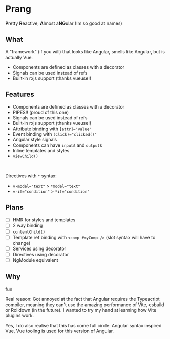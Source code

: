 # Prang
**P**retty **R**eactive, **A**lmost a**NG**ular
(Im so good at names)

## What

A "framework" (if you will) that looks like Angular, smells like Angular, but is actually Vue.

- Components are defined as classes with a decorator
- Signals can be used instead of refs
- Built-in rxjs support (thanks vueuse!)

## Features

- Components are defined as classes with a decorator
- PIPES!! (proud of this one)
- Signals can be used instead of refs
- Built-in rxjs support (thanks vueuse!)
- Attribute binding with `[attr]="value"`
- Event binding with `(click)="clicked()"`
- Angular style signals
- Components can have `input`s and `output`s
- Inline templates and styles
- `viewChild()`

<br />

Directives with `*` syntax:
- `v-model="text"` > `*model="text"`
- `v-if="condition"` > `*if="condition"`

## Plans

- [ ] HMR for styles and templates
- [ ] 2 way binding
- [ ] `contentChild()`
- [ ] Template ref binding with `<comp #myComp />` (slot syntax will have to change)
- [ ] Services using decorator
- [ ] Directives using decorator
- [ ] NgModule equivalent

## Why

fun

Real reason: Got annoyed at the fact that Angular requires the Typescript compiler, meaning they can't use the amazing performance of Vite, esbuild or Rolldown (in the future). I wanted to try my hand at learning how Vite plugins work.

Yes, I do also realise that this has come full circle: Angular syntax inspired Vue, Vue tooling is used for this version of Angular.